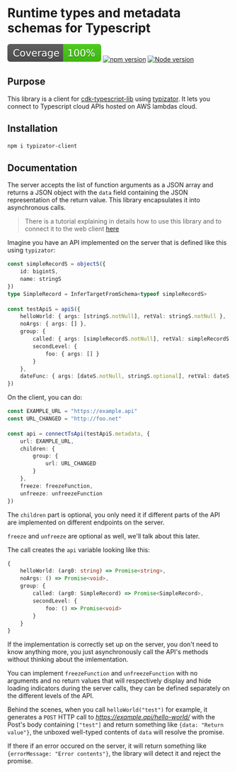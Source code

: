 # Runtime types and metadata schemas for Typescript 

![Coverage](./badges/coverage.svg) [![npm version](https://badge.fury.io/js/typizator-client.svg)](https://badge.fury.io/js/typizator-client) [![Node version](https://img.shields.io/node/v/typizator-client.svg?style=flat)](https://nodejs.org/)

## Purpose

This library is a client for [cdk-typescript-lib](https://www.npmjs.com/package/cdk-typescript-lib) using [typizator](https://www.npmjs.com/package/typizator). It lets you connect to Typescript cloud APIs hosted on AWS lambdas cloud.

## Installation

```bash
npm i typizator-client
```

## Documentation

The server accepts the list of function arguments as a JSON array and returns a JSON object with the `data` field containing the JSON representation of the return value. This library encapsulates it into asynchronous calls.

> There is a tutorial explaining in details how to use this library and to connect it to the web client [here](https://medium.com/@cvds.eu/typescript-api-implementing-with-aws-cdk-and-using-on-a-web-client-2e3fe55a2f7b?sk=7f56e4bae87f46f4d774220d2f6ea95d)

Imagine you have an API implemented on the server that is defined like this using `typizator`:

```ts
const simpleRecordS = objectS({
    id: bigintS,
    name: stringS
})
type SimpleRecord = InferTargetFromSchema<typeof simpleRecordS>

const testApiS = apiS({
    helloWorld: { args: [stringS.notNull], retVal: stringS.notNull },
    noArgs: { args: [] },
    group: {
        called: { args: [simpleRecordS.notNull], retVal: simpleRecordS.notNull },
        secondLevel: {
            foo: { args: [] }
        }
    },
    dateFunc: { args: [dateS.notNull, stringS.optional], retVal: dateS.notNull }
})
```

On the client, you can do:

```ts
const EXAMPLE_URL = "https://example.api"
const URL_CHANGED = "http://foo.net"

const api = connectTsApi(testApiS.metadata, {
    url: EXAMPLE_URL,
    children: {
        group: {
            url: URL_CHANGED
        }
    },
    freeze: freezeFunction,
    unfreeze: unfreezeFunction
})
```

The `children` part is optional, you only need it if different parts of the API are implemented on different endpoints on the server.

`freeze` and `unfreeze` are optional as well, we'll talk about this later.

The call creates the `api` variable looking like this:

```ts
{
    helloWorld: (arg0: string) => Promise<string>,
    noArgs: () => Promise<void>,
    group: {
        called: (arg0: SimpleRecord) => Promise<SimpleRecord>,
        secondLevel: {
            foo: () => Promise<void>
        }
    }
}
```

If the implementation is correctly set up on the server, you don't need to know anything more, you just asynchronously call the API's methods without thinking about the imlementation.

You can implement `freezeFunction` and `unfreezeFunction` with no arguments and no return values that will respectively display and hide loading indicators during the server calls, they can be defined separately on the different levels of the API.

Behind the scenes, when you call `helloWorld("test")` for example, it generates a `POST` HTTP call to _https://example.api/hello-world/_ with the Post's body containing `["test"]` and return something like `{data: "Return value"}`, the unboxed well-typed contents of `data` will resolve the promise.

If there if an error occured on the server, it will return something like `{errorMessage: "Error contents"}`, the library will detect it and reject the promise.